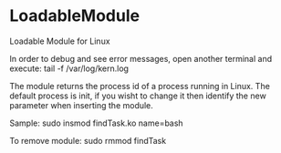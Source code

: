 # LoadableModule
Loadable Module for Linux

In order to debug and see error messages, open another terminal and execute: tail -f /var/log/kern.log

The module returns the process id of a process running in Linux. The default process is init, if you wisht to change it then identify the new parameter when inserting the module.

Sample: sudo insmod findTask.ko name=bash

To remove module: sudo rmmod findTask
